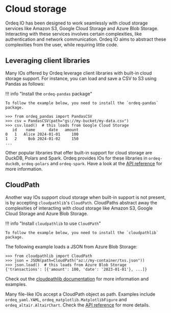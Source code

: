 # Cloud storage

Ordeq IO has been designed to work seamlessly with cloud storage services like Amazon S3, Google Cloud Storage and Azure Blob Storage.
Interacting with these services involves certain complexities, like authentication and network communication.
Ordeq IO aims to abstract these complexities from the user, while requiring little code.

## Leveraging client libraries

Many IOs offered by Ordeq leverage client libraries with built-in cloud storage support.
For instance, you can load and save a CSV to S3 using Pandas as follows:

!!! info "Install the `ordeq-pandas` package"

    To follow the example below, you need to install the `ordeq-pandas` package.

```pycon
>>> from ordeq_pandas import PandasCSV
>>> csv = PandasCSV(path="gs://my-bucket/my-data.csv")
>>> csv.load()  # this loads from Google Cloud Storage
   id    name      date   amount
0   1   Alice 2024-01-01     100
1   2     Bob 2024-01-02     150
...
```

Other popular libraries that offer built-in support for cloud storage are DuckDB, Polars and Spark.
Ordeq provides IOs for these libraries in `ordeq-duckdb`, `ordeq-polars` and `ordeq-spark`.
Have a look at the [API reference][api] for more information.

## CloudPath

Another way IOs support cloud storage when built-in support is not present, is by accepting `cloudpathlib`'s `CloudPath`.
CloudPaths abstract away the complexities of interacting with cloud storage like Amazon S3, Google Cloud Storage and Azure Blob Storage.

!!! info "Install `cloudpathlib` to use `CloudPath`"

    To follow the example below, you need to install the `cloudpathlib` package.

The following example loads a JSON from Azure Blob Storage:

```pycon
>>> from cloudpathlib import CloudPath
>>> json = JSON(path=CloudPath("az://my-container/txs.json"))
>>> json.load()  # this loads from Azure Blob Storage
{'transactions': [{'amount': 100, 'date': '2023-01-01'}, ...]}
```

Check out the [cloudpathlib documentation][cloudpathlib] for more information and examples.

Many file-like IOs accept a CloudPath object as path.
Examples include `ordeq_yaml.YAML`, `ordeq_matplotlib.MatplotlibFigure` and `ordeq_altair.AltairChart`.
Check the [API reference][api] for more details.

[api]: ../api/ordeq/types.md
[cloudpathlib]: https://cloudpathlib.drivendata.org/stable/
